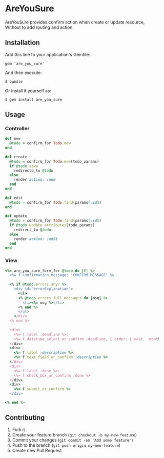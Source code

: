 # AreYouSure

AreYouSure provides confirm action when create or update resource, Without to add routing and action.

## Installation

Add this line to your application's Gemfile:

    gem 'are_you_sure'

And then execute:

    $ bundle

Or install it yourself as:

    $ gem install are_you_sure

## Usage

### Controller

```ruby
def new
  @todo = confirm_for Todo.new
end
    
def create
  @todo = confirm_for Todo.new(todo_params)
  if @todo.save
    redirecto_to @todo
  else
    render action: :new
  end
end
    
def edit
  @todo = confirm_for Todo.find(params[:id])
end
    
def update
  @todo = confirm_for Todo.find(params[:id])
  if @todo.update_attributes(todo_params)
    redirect_to @todo
  else
    render action: :edit
  end
end
```

### View

```ruby
<%= are_you_sure_form_for @todo do |f| %>
  <%= f.confirmation message: 'CONFIRM MESSAGE' %>
  
  <% if @todo.errors.any? %>
    <div id="errorExplanation">
      <ul>
      <% @todo.errors.full_messages do |msg| %>
        <li><%= msg %></li>
      <% end %>
      </ul>
    </div>
  <% end %>
  
  <div>
    <%= f.label :deadline %>:
    <%= f.datetime_select_or_confirm :deadline, { order: [:year, :month, :day], use_month_numbers: true } %>
  </div>
  <div>
    <%= f.label :description %>:
    <%= f.text_field_or_confirm :description %>
  </div>
  <div>
    <%= f.label :done %>:
    <%= f.check_box_or_confirm :done %>
  </div>
  <div>
    <%= f.submit_or_confirm %>
  </div>

<% end %>
```

## Contributing

1. Fork it
2. Create your feature branch (`git checkout -b my-new-feature`)
3. Commit your changes (`git commit -am 'Add some feature'`)
4. Push to the branch (`git push origin my-new-feature`)
5. Create new Pull Request
